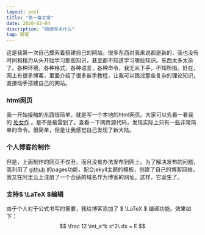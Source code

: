 ```yaml
---
layout: post
title: "第一篇文章"
date: 2020-02-04
discription: "随便写点什么"
tag: 随笔
---
```


这是我第一次自己摸索着搭建自己的网站。很多东西对我来说都是新的，我也没有时间和精力从头开始学习那些知识，甚至都不知道学习哪些知识。<!--more-->东西太多太杂了。各种环境，各种格式，各种语言，各种命令，我无从下手，不知所措。好在，网上有很多博客，里面介绍了很多新手教程，让我可以跳过那些复杂的理论知识，直接动手搭建自己的网站。


###  html网页
我一开始接触的东西很简单，就是写一个本地的html网页。大家可以先看一看我的 [处女作](http://kuailejiejie.site/html/xyz) 。是不是被雷到了。查看一下网页源代码，发现实际上只有一些非常简单的命令。很简单，但是让我感觉自己发现了新大陆。

###  个人博客的制作
但是，上面制作的网页不仅丑，而且没有办法发布到网上。为了解决发布的问题，我利用了 [github](https://github.com/Herryeric2000/herryeric2000.github.io) 的pages功能，配合jekyll主题的模板，创建了自己的博客网站。我又在阿里云上注册了一个合适的域名作为博客的网址。这样，它诞生了。

###  支持$ \LaTeX $编辑
由于个人对于公式书写的需要，我给博客添加了 $ \LaTeX $ 编译功能。效果如下：
$$ \frac 12 \int_a^b x^2\ dx = E $$
